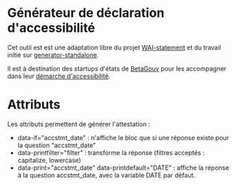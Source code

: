 # Générateur de déclaration d'accessibilité

Cet outil est est une adaptation libre du projet [WAI-statement](https://github.com/w3c/wai-statements) et du travail initié sur [generator-standalone](https://github.com/jorgeponto/generator-standalone).

Il est à destination des startups d'états de [BetaGouv](https://beta.gouv.fr/) pour les accompagner dans leur [démarche d'accessibilité](https://doc.incubateur.net/design/ressources-design/kit-accessibilite/).



# Attributs

Les attributs permettent de générer l'attestation : 
- data-if="accstmt_date" : n'affiche le bloc que si une réponse existe pour la question "accstmt_date"
- data-printfilter="filter" : transforme la réponse (filtres acceptés : capitalize, lowercase)
- data-print="accstmt_date" data-printdefault="DATE" : affiche la réponse à la question accstmt_date, avec la variable DATE par défaut.